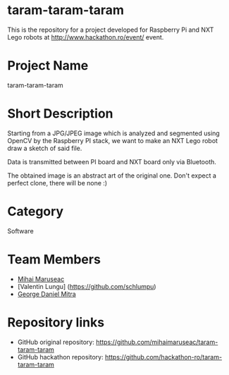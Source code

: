 taram-taram-taram
=================

This is the repository for a project developed for Raspberry Pi and NXT Lego
robots at http://www.hackathon.ro/event/ event.

Project Name
============

taram-taram-taram

Short Description
=================

Starting from a JPG/JPEG image which is analyzed and segmented using OpenCV
by the Raspberry PI stack, we want to make an NXT Lego robot draw a sketch
of said file.

Data is transmitted between PI board and NXT board only via Bluetooth.

The obtained image is an abstract art of the original one. Don't expect a
perfect clone, there will be none :)

Category
========

Software

Team Members
============

* [Mihai Maruseac](https://github.com/mihaimaruseac)
* [Valentin Lungu] (https://github.com/schlumpu)
* [George Daniel Mitra](https://github.com/dutema)

Repository links
================

* GitHub original repository: https://github.com/mihaimaruseac/taram-taram-taram
* GitHub hackathon repository: https://github.com/hackathon-ro/taram-taram-taram

